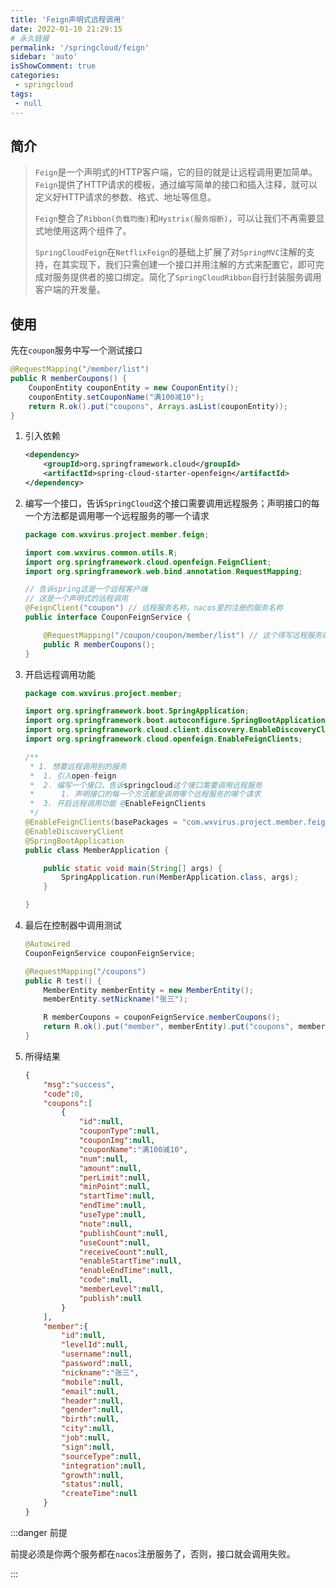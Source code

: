 ```yaml
---
title: 'Feign声明式远程调用'
date: 2022-01-10 21:29:15
# 永久链接
permalink: '/springcloud/feign'
sidebar: 'auto'
isShowComment: true
categories:
 - springcloud
tags:
 - null
---
```




## 简介

>   `Feign`是一个声明式的HTTP客户端，它的目的就是让远程调用更加简单。`Feign`提供了HTTP请求的模板，通过编写简单的接口和插入注释，就可以定义好HTTP请求的参数、格式、地址等信息。
>
>   `Feign`整合了`Ribbon(负载均衡)`和`Hystrix(服务熔断)`，可以让我们不再需要显式地使用这两个组件了。
>
>   `SpringCloudFeign`在`NetflixFeign`的基础上扩展了对`SpringMVC`注解的支持，在其实现下，我们只需创建一个接口并用注解的方式来配置它，即可完成对服务提供者的接口绑定。简化了`SpringCloudRibbon`自行封装服务调用客户端的开发量。



## 使用

先在`coupon`服务中写一个测试接口

```java
@RequestMapping("/member/list")
public R memberCoupons() {
    CouponEntity couponEntity = new CouponEntity();
    couponEntity.setCouponName("满100减10");
    return R.ok().put("coupons", Arrays.asList(couponEntity));
}
```



1.   引入依赖

     ```xml
     <dependency>
         <groupId>org.springframework.cloud</groupId>
         <artifactId>spring-cloud-starter-openfeign</artifactId>
     </dependency>
     ```

2.   编写一个接口，告诉`SpringCloud`这个接口需要调用远程服务；声明接口的每一个方法都是调用哪一个远程服务的哪一个请求

     ```java
     package com.wxvirus.project.member.feign;
     
     import com.wxvirus.common.utils.R;
     import org.springframework.cloud.openfeign.FeignClient;
     import org.springframework.web.bind.annotation.RequestMapping;
     
     // 告诉spring这是一个远程客户端
     // 这是一个声明式的远程调用
     @FeignClient("coupon") // 远程服务名称，nacos里的注册的服务名称
     public interface CouponFeignService {
     
         @RequestMapping("/coupon/coupon/member/list") // 这个得写远程服务的具体路径
         public R memberCoupons();
     }
     
     ```

3.   开启远程调用功能

     ```java
     package com.wxvirus.project.member;
     
     import org.springframework.boot.SpringApplication;
     import org.springframework.boot.autoconfigure.SpringBootApplication;
     import org.springframework.cloud.client.discovery.EnableDiscoveryClient;
     import org.springframework.cloud.openfeign.EnableFeignClients;
     
     /**
      * 1. 想要远程调用别的服务
      *  1. 引入open-feign
      *  2. 编写一个接口，告诉springcloud这个接口需要调用远程服务
      *      1. 声明接口的每一个方法都是调用哪个远程服务的哪个请求
      *  3. 开启远程调用功能 @EnableFeignClients
      */
     @EnableFeignClients(basePackages = "com.wxvirus.project.member.feign")
     @EnableDiscoveryClient
     @SpringBootApplication
     public class MemberApplication {
     
         public static void main(String[] args) {
             SpringApplication.run(MemberApplication.class, args);
         }
     
     }
     ```

4.   最后在控制器中调用测试

     ```java
     @Autowired
     CouponFeignService couponFeignService;
     
     @RequestMapping("/coupons")
     public R test() {
         MemberEntity memberEntity = new MemberEntity();
         memberEntity.setNickname("张三");
     
         R memberCoupons = couponFeignService.memberCoupons();
         return R.ok().put("member", memberEntity).put("coupons", memberCoupons.get("coupons"));
     }
     ```

5.   所得结果

     ```json
     {
         "msg":"success",
         "code":0,
         "coupons":[
             {
                 "id":null,
                 "couponType":null,
                 "couponImg":null,
                 "couponName":"满100减10",
                 "num":null,
                 "amount":null,
                 "perLimit":null,
                 "minPoint":null,
                 "startTime":null,
                 "endTime":null,
                 "useType":null,
                 "note":null,
                 "publishCount":null,
                 "useCount":null,
                 "receiveCount":null,
                 "enableStartTime":null,
                 "enableEndTime":null,
                 "code":null,
                 "memberLevel":null,
                 "publish":null
             }
         ],
         "member":{
             "id":null,
             "levelId":null,
             "username":null,
             "password":null,
             "nickname":"张三",
             "mobile":null,
             "email":null,
             "header":null,
             "gender":null,
             "birth":null,
             "city":null,
             "job":null,
             "sign":null,
             "sourceType":null,
             "integration":null,
             "growth":null,
             "status":null,
             "createTime":null
         }
     }
     ```

     

:::danger 前提

前提必须是你两个服务都在`nacos`注册服务了，否则，接口就会调用失败。

:::